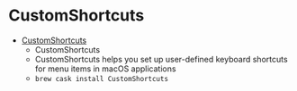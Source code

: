 # CustomShortcuts
- [CustomShortcuts](https://www.houdah.com/customShortcuts/)
  -  CustomShortcuts
  - CustomShortcuts helps you set up user-defined keyboard shortcuts for menu items in macOS applications
  - `brew cask install CustomShortcuts`
